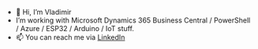 - 👋 Hi, I’m Vladimir
- I’m working with Microsoft Dynamics 365 Business Central / PowerShell / Azure / ESP32 / Arduino / IoT stuff.
- 📫 You can reach me via [LinkedIn](https://www.linkedin.com/in/-vladimir-kozlov/)
